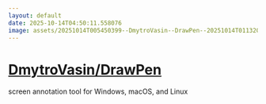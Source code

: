 ```yaml
---
layout: default
date: 2025-10-14T04:50:11.558076
image: assets/20251014T005450399--DmytroVasin--DrawPen--20251014T011320094--cropped.png
---
```


# [DmytroVasin/DrawPen](https://github.com/DmytroVasin/DrawPen)

screen annotation tool for Windows, macOS, and Linux

